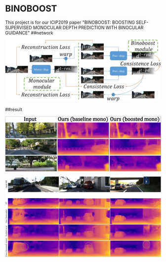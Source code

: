 # BINOBOOST
This project is for our ICIP2019 paper "BINOBOOST: BOOSTING SELF-SUPERVISED MONOCULAR DEPTH PREDICTION WITH BINOCULAR GUIDANCE"
##network
<p align="center" >
<img src="network.jpg"  float=left>
</p>
##result
<p align="center" >
<img src="result.jpg"  float=left>
</p>
<p align="center" >
<img src="city.jpg"  float=left>
</p>
